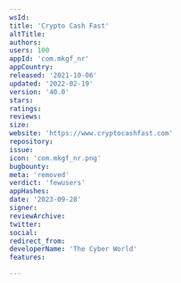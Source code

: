 ```yaml
---
wsId: 
title: 'Crypto Cash Fast'
altTitle: 
authors: 
users: 100
appId: 'com.mkgf_nr'
appCountry: 
released: '2021-10-06'
updated: '2022-02-19'
version: '40.0'
stars: 
ratings: 
reviews: 
size: 
website: 'https://www.cryptocashfast.com'
repository: 
issue: 
icon: 'com.mkgf_nr.png'
bugbounty: 
meta: 'removed'
verdict: 'fewusers'
appHashes: 
date: '2023-09-28'
signer: 
reviewArchive: 
twitter: 
social: 
redirect_from: 
developerName: 'The Cyber World'
features: 

---
```


